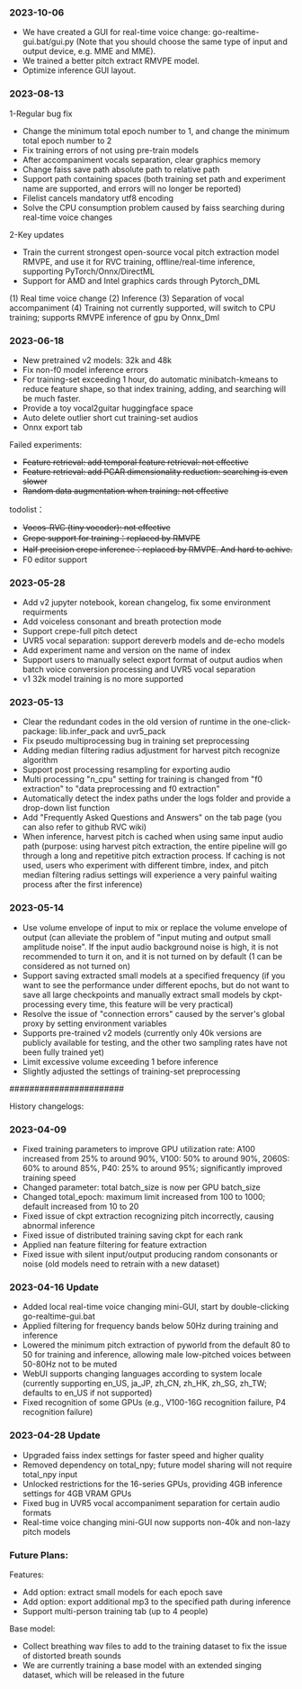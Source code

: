 ### 2023-10-06
- We have created a GUI for real-time voice change: go-realtime-gui.bat/gui.py (Note that you should choose the same type of input and output device, e.g. MME and MME).
- We trained a better pitch extract RMVPE model.
- Optimize inference GUI layout.

### 2023-08-13
1-Regular bug fix
- Change the minimum total epoch number to 1, and change the minimum total epoch number to 2
- Fix training errors of not using pre-train models
- After accompaniment vocals separation, clear graphics memory
- Change faiss save path absolute path to relative path
- Support path containing spaces (both training set path and experiment name are supported, and errors will no longer be reported)
- Filelist cancels mandatory utf8 encoding
- Solve the CPU consumption problem caused by faiss searching during real-time voice changes

2-Key updates
- Train the current strongest open-source vocal pitch extraction model RMVPE, and use it for RVC training, offline/real-time inference, supporting PyTorch/Onnx/DirectML
- Support for AMD and Intel graphics cards through Pytorch_DML

(1) Real time voice change (2) Inference (3) Separation of vocal accompaniment (4) Training not currently supported, will switch to CPU training; supports RMVPE inference of gpu by Onnx_Dml


### 2023-06-18
- New pretrained v2 models: 32k and 48k
- Fix non-f0 model inference errors
- For training-set exceeding 1 hour, do automatic minibatch-kmeans to reduce feature shape, so that index training, adding, and searching will be much faster.
- Provide a toy vocal2guitar huggingface space
- Auto delete outlier short cut training-set audios
- Onnx export tab

Failed experiments:
- ~~Feature retrieval: add temporal feature retrieval: not effective~~
- ~~Feature retrieval: add PCAR dimensionality reduction: searching is even slower~~
- ~~Random data augmentation when training: not effective~~

todolist：
- ~~Vocos-RVC (tiny vocoder): not effective~~
- ~~Crepe support for training：replaced by RMVPE~~
- ~~Half precision crepe inference：replaced by RMVPE. And hard to achive.~~
- F0 editor support

### 2023-05-28
- Add v2 jupyter notebook, korean changelog, fix some environment requirments
- Add voiceless consonant and breath protection mode
- Support crepe-full pitch detect
- UVR5 vocal separation: support dereverb models and de-echo models
- Add experiment name and version on the name of index
- Support users to manually select export format of output audios when batch voice conversion processing and UVR5 vocal separation
- v1 32k model training is no more supported

### 2023-05-13
- Clear the redundant codes in the old version of runtime in the one-click-package: lib.infer_pack and uvr5_pack
- Fix pseudo multiprocessing bug in training set preprocessing
- Adding median filtering radius adjustment for harvest pitch recognize algorithm
- Support post processing resampling for exporting audio
- Multi processing "n_cpu" setting for training is changed from "f0 extraction" to "data preprocessing and f0 extraction"
- Automatically detect the index paths under the logs folder and provide a drop-down list function
- Add "Frequently Asked Questions and Answers" on the tab page (you can also refer to github RVC wiki)
- When inference, harvest pitch is cached when using same input audio path (purpose: using harvest pitch extraction, the entire pipeline will go through a long and repetitive pitch extraction process. If caching is not used, users who experiment with different timbre, index, and pitch median filtering radius settings will experience a very painful waiting process after the first inference)

### 2023-05-14
- Use volume envelope of input to mix or replace the volume envelope of output (can alleviate the problem of "input muting and output small amplitude noise". If the input audio background noise is high, it is not recommended to turn it on, and it is not turned on by default (1 can be considered as not turned on)
- Support saving extracted small models at a specified frequency (if you want to see the performance under different epochs, but do not want to save all large checkpoints and manually extract small models by ckpt-processing every time, this feature will be very practical)
- Resolve the issue of "connection errors" caused by the server's global proxy by setting environment variables
- Supports pre-trained v2 models (currently only 40k versions are publicly available for testing, and the other two sampling rates have not been fully trained yet)
- Limit excessive volume exceeding 1 before inference
- Slightly adjusted the settings of training-set preprocessing


#######################

History changelogs:

### 2023-04-09
- Fixed training parameters to improve GPU utilization rate: A100 increased from 25% to around 90%, V100: 50% to around 90%, 2060S: 60% to around 85%, P40: 25% to around 95%; significantly improved training speed
- Changed parameter: total batch_size is now per GPU batch_size
- Changed total_epoch: maximum limit increased from 100 to 1000; default increased from 10 to 20
- Fixed issue of ckpt extraction recognizing pitch incorrectly, causing abnormal inference
- Fixed issue of distributed training saving ckpt for each rank
- Applied nan feature filtering for feature extraction
- Fixed issue with silent input/output producing random consonants or noise (old models need to retrain with a new dataset)

### 2023-04-16 Update
- Added local real-time voice changing mini-GUI, start by double-clicking go-realtime-gui.bat
- Applied filtering for frequency bands below 50Hz during training and inference
- Lowered the minimum pitch extraction of pyworld from the default 80 to 50 for training and inference, allowing male low-pitched voices between 50-80Hz not to be muted
- WebUI supports changing languages according to system locale (currently supporting en_US, ja_JP, zh_CN, zh_HK, zh_SG, zh_TW; defaults to en_US if not supported)
- Fixed recognition of some GPUs (e.g., V100-16G recognition failure, P4 recognition failure)

### 2023-04-28 Update
- Upgraded faiss index settings for faster speed and higher quality
- Removed dependency on total_npy; future model sharing will not require total_npy input
- Unlocked restrictions for the 16-series GPUs, providing 4GB inference settings for 4GB VRAM GPUs
- Fixed bug in UVR5 vocal accompaniment separation for certain audio formats
- Real-time voice changing mini-GUI now supports non-40k and non-lazy pitch models

### Future Plans:
Features:
- Add option: extract small models for each epoch save
- Add option: export additional mp3 to the specified path during inference
- Support multi-person training tab (up to 4 people)

Base model:
- Collect breathing wav files to add to the training dataset to fix the issue of distorted breath sounds
- We are currently training a base model with an extended singing dataset, which will be released in the future
